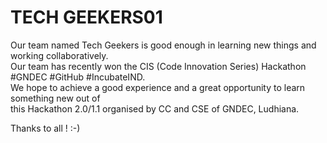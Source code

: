 # TECH GEEKERS01 #

Our team named Tech Geekers is good enough in learning new things and working collaboratively. </br>
Our team has recently won the CIS (Code Innovation Series) Hackathon #GNDEC #GitHub #IncubateIND. </br>
We hope to achieve a good experience and a great opportunity to learn something new out of </br>
this Hackathon 2.0/1.1 organised by CC and CSE of GNDEC, Ludhiana.</br>

Thanks to all ! :-)
